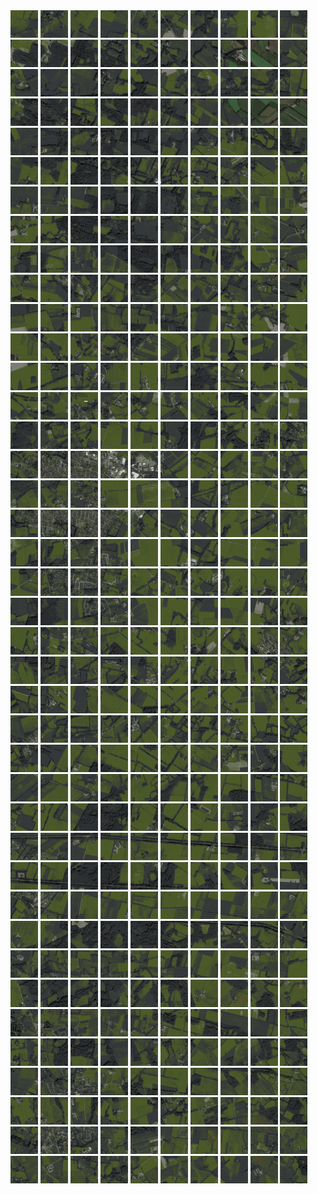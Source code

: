 <html>
<div>
<img src="https://github.com/HakkaTjakka/NL_TILE_MAP/blob/main/18/646/-1046/r.6460.-10460.png" height="44" width="44">
<img src="https://github.com/HakkaTjakka/NL_TILE_MAP/blob/main/18/646/-1046/r.6461.-10460.png" height="44" width="44">
<img src="https://github.com/HakkaTjakka/NL_TILE_MAP/blob/main/18/646/-1046/r.6462.-10460.png" height="44" width="44">
<img src="https://github.com/HakkaTjakka/NL_TILE_MAP/blob/main/18/646/-1046/r.6463.-10460.png" height="44" width="44">
<img src="https://github.com/HakkaTjakka/NL_TILE_MAP/blob/main/18/646/-1046/r.6464.-10460.png" height="44" width="44">
<img src="https://github.com/HakkaTjakka/NL_TILE_MAP/blob/main/18/646/-1046/r.6465.-10460.png" height="44" width="44">
<img src="https://github.com/HakkaTjakka/NL_TILE_MAP/blob/main/18/646/-1046/r.6466.-10460.png" height="44" width="44">
<img src="https://github.com/HakkaTjakka/NL_TILE_MAP/blob/main/18/646/-1046/r.6467.-10460.png" height="44" width="44">
<img src="https://github.com/HakkaTjakka/NL_TILE_MAP/blob/main/18/646/-1046/r.6468.-10460.png" height="44" width="44">
<img src="https://github.com/HakkaTjakka/NL_TILE_MAP/blob/main/18/646/-1046/r.6469.-10460.png" height="44" width="44">
<img src="https://github.com/HakkaTjakka/NL_TILE_MAP/blob/main/18/647/-1046/r.6470.-10460.png" height="44" width="44">
<img src="https://github.com/HakkaTjakka/NL_TILE_MAP/blob/main/18/647/-1046/r.6471.-10460.png" height="44" width="44">
<img src="https://github.com/HakkaTjakka/NL_TILE_MAP/blob/main/18/647/-1046/r.6472.-10460.png" height="44" width="44">
<img src="https://github.com/HakkaTjakka/NL_TILE_MAP/blob/main/18/647/-1046/r.6473.-10460.png" height="44" width="44">
<img src="https://github.com/HakkaTjakka/NL_TILE_MAP/blob/main/18/647/-1046/r.6474.-10460.png" height="44" width="44">
<img src="https://github.com/HakkaTjakka/NL_TILE_MAP/blob/main/18/647/-1046/r.6475.-10460.png" height="44" width="44">
<img src="https://github.com/HakkaTjakka/NL_TILE_MAP/blob/main/18/647/-1046/r.6476.-10460.png" height="44" width="44">
<img src="https://github.com/HakkaTjakka/NL_TILE_MAP/blob/main/18/647/-1046/r.6477.-10460.png" height="44" width="44">
<img src="https://github.com/HakkaTjakka/NL_TILE_MAP/blob/main/18/647/-1046/r.6478.-10460.png" height="44" width="44">
<img src="https://github.com/HakkaTjakka/NL_TILE_MAP/blob/main/18/647/-1046/r.6479.-10460.png" height="44" width="44">
<br>
<img src="https://github.com/HakkaTjakka/NL_TILE_MAP/blob/main/18/646/-1046/r.6460.-10459.png" height="44" width="44">
<img src="https://github.com/HakkaTjakka/NL_TILE_MAP/blob/main/18/646/-1046/r.6461.-10459.png" height="44" width="44">
<img src="https://github.com/HakkaTjakka/NL_TILE_MAP/blob/main/18/646/-1046/r.6462.-10459.png" height="44" width="44">
<img src="https://github.com/HakkaTjakka/NL_TILE_MAP/blob/main/18/646/-1046/r.6463.-10459.png" height="44" width="44">
<img src="https://github.com/HakkaTjakka/NL_TILE_MAP/blob/main/18/646/-1046/r.6464.-10459.png" height="44" width="44">
<img src="https://github.com/HakkaTjakka/NL_TILE_MAP/blob/main/18/646/-1046/r.6465.-10459.png" height="44" width="44">
<img src="https://github.com/HakkaTjakka/NL_TILE_MAP/blob/main/18/646/-1046/r.6466.-10459.png" height="44" width="44">
<img src="https://github.com/HakkaTjakka/NL_TILE_MAP/blob/main/18/646/-1046/r.6467.-10459.png" height="44" width="44">
<img src="https://github.com/HakkaTjakka/NL_TILE_MAP/blob/main/18/646/-1046/r.6468.-10459.png" height="44" width="44">
<img src="https://github.com/HakkaTjakka/NL_TILE_MAP/blob/main/18/646/-1046/r.6469.-10459.png" height="44" width="44">
<img src="https://github.com/HakkaTjakka/NL_TILE_MAP/blob/main/18/647/-1046/r.6470.-10459.png" height="44" width="44">
<img src="https://github.com/HakkaTjakka/NL_TILE_MAP/blob/main/18/647/-1046/r.6471.-10459.png" height="44" width="44">
<img src="https://github.com/HakkaTjakka/NL_TILE_MAP/blob/main/18/647/-1046/r.6472.-10459.png" height="44" width="44">
<img src="https://github.com/HakkaTjakka/NL_TILE_MAP/blob/main/18/647/-1046/r.6473.-10459.png" height="44" width="44">
<img src="https://github.com/HakkaTjakka/NL_TILE_MAP/blob/main/18/647/-1046/r.6474.-10459.png" height="44" width="44">
<img src="https://github.com/HakkaTjakka/NL_TILE_MAP/blob/main/18/647/-1046/r.6475.-10459.png" height="44" width="44">
<img src="https://github.com/HakkaTjakka/NL_TILE_MAP/blob/main/18/647/-1046/r.6476.-10459.png" height="44" width="44">
<img src="https://github.com/HakkaTjakka/NL_TILE_MAP/blob/main/18/647/-1046/r.6477.-10459.png" height="44" width="44">
<img src="https://github.com/HakkaTjakka/NL_TILE_MAP/blob/main/18/647/-1046/r.6478.-10459.png" height="44" width="44">
<img src="https://github.com/HakkaTjakka/NL_TILE_MAP/blob/main/18/647/-1046/r.6479.-10459.png" height="44" width="44">
<br>
<img src="https://github.com/HakkaTjakka/NL_TILE_MAP/blob/main/18/646/-1046/r.6460.-10458.png" height="44" width="44">
<img src="https://github.com/HakkaTjakka/NL_TILE_MAP/blob/main/18/646/-1046/r.6461.-10458.png" height="44" width="44">
<img src="https://github.com/HakkaTjakka/NL_TILE_MAP/blob/main/18/646/-1046/r.6462.-10458.png" height="44" width="44">
<img src="https://github.com/HakkaTjakka/NL_TILE_MAP/blob/main/18/646/-1046/r.6463.-10458.png" height="44" width="44">
<img src="https://github.com/HakkaTjakka/NL_TILE_MAP/blob/main/18/646/-1046/r.6464.-10458.png" height="44" width="44">
<img src="https://github.com/HakkaTjakka/NL_TILE_MAP/blob/main/18/646/-1046/r.6465.-10458.png" height="44" width="44">
<img src="https://github.com/HakkaTjakka/NL_TILE_MAP/blob/main/18/646/-1046/r.6466.-10458.png" height="44" width="44">
<img src="https://github.com/HakkaTjakka/NL_TILE_MAP/blob/main/18/646/-1046/r.6467.-10458.png" height="44" width="44">
<img src="https://github.com/HakkaTjakka/NL_TILE_MAP/blob/main/18/646/-1046/r.6468.-10458.png" height="44" width="44">
<img src="https://github.com/HakkaTjakka/NL_TILE_MAP/blob/main/18/646/-1046/r.6469.-10458.png" height="44" width="44">
<img src="https://github.com/HakkaTjakka/NL_TILE_MAP/blob/main/18/647/-1046/r.6470.-10458.png" height="44" width="44">
<img src="https://github.com/HakkaTjakka/NL_TILE_MAP/blob/main/18/647/-1046/r.6471.-10458.png" height="44" width="44">
<img src="https://github.com/HakkaTjakka/NL_TILE_MAP/blob/main/18/647/-1046/r.6472.-10458.png" height="44" width="44">
<img src="https://github.com/HakkaTjakka/NL_TILE_MAP/blob/main/18/647/-1046/r.6473.-10458.png" height="44" width="44">
<img src="https://github.com/HakkaTjakka/NL_TILE_MAP/blob/main/18/647/-1046/r.6474.-10458.png" height="44" width="44">
<img src="https://github.com/HakkaTjakka/NL_TILE_MAP/blob/main/18/647/-1046/r.6475.-10458.png" height="44" width="44">
<img src="https://github.com/HakkaTjakka/NL_TILE_MAP/blob/main/18/647/-1046/r.6476.-10458.png" height="44" width="44">
<img src="https://github.com/HakkaTjakka/NL_TILE_MAP/blob/main/18/647/-1046/r.6477.-10458.png" height="44" width="44">
<img src="https://github.com/HakkaTjakka/NL_TILE_MAP/blob/main/18/647/-1046/r.6478.-10458.png" height="44" width="44">
<img src="https://github.com/HakkaTjakka/NL_TILE_MAP/blob/main/18/647/-1046/r.6479.-10458.png" height="44" width="44">
<br>
<img src="https://github.com/HakkaTjakka/NL_TILE_MAP/blob/main/18/646/-1046/r.6460.-10457.png" height="44" width="44">
<img src="https://github.com/HakkaTjakka/NL_TILE_MAP/blob/main/18/646/-1046/r.6461.-10457.png" height="44" width="44">
<img src="https://github.com/HakkaTjakka/NL_TILE_MAP/blob/main/18/646/-1046/r.6462.-10457.png" height="44" width="44">
<img src="https://github.com/HakkaTjakka/NL_TILE_MAP/blob/main/18/646/-1046/r.6463.-10457.png" height="44" width="44">
<img src="https://github.com/HakkaTjakka/NL_TILE_MAP/blob/main/18/646/-1046/r.6464.-10457.png" height="44" width="44">
<img src="https://github.com/HakkaTjakka/NL_TILE_MAP/blob/main/18/646/-1046/r.6465.-10457.png" height="44" width="44">
<img src="https://github.com/HakkaTjakka/NL_TILE_MAP/blob/main/18/646/-1046/r.6466.-10457.png" height="44" width="44">
<img src="https://github.com/HakkaTjakka/NL_TILE_MAP/blob/main/18/646/-1046/r.6467.-10457.png" height="44" width="44">
<img src="https://github.com/HakkaTjakka/NL_TILE_MAP/blob/main/18/646/-1046/r.6468.-10457.png" height="44" width="44">
<img src="https://github.com/HakkaTjakka/NL_TILE_MAP/blob/main/18/646/-1046/r.6469.-10457.png" height="44" width="44">
<img src="https://github.com/HakkaTjakka/NL_TILE_MAP/blob/main/18/647/-1046/r.6470.-10457.png" height="44" width="44">
<img src="https://github.com/HakkaTjakka/NL_TILE_MAP/blob/main/18/647/-1046/r.6471.-10457.png" height="44" width="44">
<img src="https://github.com/HakkaTjakka/NL_TILE_MAP/blob/main/18/647/-1046/r.6472.-10457.png" height="44" width="44">
<img src="https://github.com/HakkaTjakka/NL_TILE_MAP/blob/main/18/647/-1046/r.6473.-10457.png" height="44" width="44">
<img src="https://github.com/HakkaTjakka/NL_TILE_MAP/blob/main/18/647/-1046/r.6474.-10457.png" height="44" width="44">
<img src="https://github.com/HakkaTjakka/NL_TILE_MAP/blob/main/18/647/-1046/r.6475.-10457.png" height="44" width="44">
<img src="https://github.com/HakkaTjakka/NL_TILE_MAP/blob/main/18/647/-1046/r.6476.-10457.png" height="44" width="44">
<img src="https://github.com/HakkaTjakka/NL_TILE_MAP/blob/main/18/647/-1046/r.6477.-10457.png" height="44" width="44">
<img src="https://github.com/HakkaTjakka/NL_TILE_MAP/blob/main/18/647/-1046/r.6478.-10457.png" height="44" width="44">
<img src="https://github.com/HakkaTjakka/NL_TILE_MAP/blob/main/18/647/-1046/r.6479.-10457.png" height="44" width="44">
<br>
<img src="https://github.com/HakkaTjakka/NL_TILE_MAP/blob/main/18/646/-1046/r.6460.-10456.png" height="44" width="44">
<img src="https://github.com/HakkaTjakka/NL_TILE_MAP/blob/main/18/646/-1046/r.6461.-10456.png" height="44" width="44">
<img src="https://github.com/HakkaTjakka/NL_TILE_MAP/blob/main/18/646/-1046/r.6462.-10456.png" height="44" width="44">
<img src="https://github.com/HakkaTjakka/NL_TILE_MAP/blob/main/18/646/-1046/r.6463.-10456.png" height="44" width="44">
<img src="https://github.com/HakkaTjakka/NL_TILE_MAP/blob/main/18/646/-1046/r.6464.-10456.png" height="44" width="44">
<img src="https://github.com/HakkaTjakka/NL_TILE_MAP/blob/main/18/646/-1046/r.6465.-10456.png" height="44" width="44">
<img src="https://github.com/HakkaTjakka/NL_TILE_MAP/blob/main/18/646/-1046/r.6466.-10456.png" height="44" width="44">
<img src="https://github.com/HakkaTjakka/NL_TILE_MAP/blob/main/18/646/-1046/r.6467.-10456.png" height="44" width="44">
<img src="https://github.com/HakkaTjakka/NL_TILE_MAP/blob/main/18/646/-1046/r.6468.-10456.png" height="44" width="44">
<img src="https://github.com/HakkaTjakka/NL_TILE_MAP/blob/main/18/646/-1046/r.6469.-10456.png" height="44" width="44">
<img src="https://github.com/HakkaTjakka/NL_TILE_MAP/blob/main/18/647/-1046/r.6470.-10456.png" height="44" width="44">
<img src="https://github.com/HakkaTjakka/NL_TILE_MAP/blob/main/18/647/-1046/r.6471.-10456.png" height="44" width="44">
<img src="https://github.com/HakkaTjakka/NL_TILE_MAP/blob/main/18/647/-1046/r.6472.-10456.png" height="44" width="44">
<img src="https://github.com/HakkaTjakka/NL_TILE_MAP/blob/main/18/647/-1046/r.6473.-10456.png" height="44" width="44">
<img src="https://github.com/HakkaTjakka/NL_TILE_MAP/blob/main/18/647/-1046/r.6474.-10456.png" height="44" width="44">
<img src="https://github.com/HakkaTjakka/NL_TILE_MAP/blob/main/18/647/-1046/r.6475.-10456.png" height="44" width="44">
<img src="https://github.com/HakkaTjakka/NL_TILE_MAP/blob/main/18/647/-1046/r.6476.-10456.png" height="44" width="44">
<img src="https://github.com/HakkaTjakka/NL_TILE_MAP/blob/main/18/647/-1046/r.6477.-10456.png" height="44" width="44">
<img src="https://github.com/HakkaTjakka/NL_TILE_MAP/blob/main/18/647/-1046/r.6478.-10456.png" height="44" width="44">
<img src="https://github.com/HakkaTjakka/NL_TILE_MAP/blob/main/18/647/-1046/r.6479.-10456.png" height="44" width="44">
<br>
<img src="https://github.com/HakkaTjakka/NL_TILE_MAP/blob/main/18/646/-1046/r.6460.-10455.png" height="44" width="44">
<img src="https://github.com/HakkaTjakka/NL_TILE_MAP/blob/main/18/646/-1046/r.6461.-10455.png" height="44" width="44">
<img src="https://github.com/HakkaTjakka/NL_TILE_MAP/blob/main/18/646/-1046/r.6462.-10455.png" height="44" width="44">
<img src="https://github.com/HakkaTjakka/NL_TILE_MAP/blob/main/18/646/-1046/r.6463.-10455.png" height="44" width="44">
<img src="https://github.com/HakkaTjakka/NL_TILE_MAP/blob/main/18/646/-1046/r.6464.-10455.png" height="44" width="44">
<img src="https://github.com/HakkaTjakka/NL_TILE_MAP/blob/main/18/646/-1046/r.6465.-10455.png" height="44" width="44">
<img src="https://github.com/HakkaTjakka/NL_TILE_MAP/blob/main/18/646/-1046/r.6466.-10455.png" height="44" width="44">
<img src="https://github.com/HakkaTjakka/NL_TILE_MAP/blob/main/18/646/-1046/r.6467.-10455.png" height="44" width="44">
<img src="https://github.com/HakkaTjakka/NL_TILE_MAP/blob/main/18/646/-1046/r.6468.-10455.png" height="44" width="44">
<img src="https://github.com/HakkaTjakka/NL_TILE_MAP/blob/main/18/646/-1046/r.6469.-10455.png" height="44" width="44">
<img src="https://github.com/HakkaTjakka/NL_TILE_MAP/blob/main/18/647/-1046/r.6470.-10455.png" height="44" width="44">
<img src="https://github.com/HakkaTjakka/NL_TILE_MAP/blob/main/18/647/-1046/r.6471.-10455.png" height="44" width="44">
<img src="https://github.com/HakkaTjakka/NL_TILE_MAP/blob/main/18/647/-1046/r.6472.-10455.png" height="44" width="44">
<img src="https://github.com/HakkaTjakka/NL_TILE_MAP/blob/main/18/647/-1046/r.6473.-10455.png" height="44" width="44">
<img src="https://github.com/HakkaTjakka/NL_TILE_MAP/blob/main/18/647/-1046/r.6474.-10455.png" height="44" width="44">
<img src="https://github.com/HakkaTjakka/NL_TILE_MAP/blob/main/18/647/-1046/r.6475.-10455.png" height="44" width="44">
<img src="https://github.com/HakkaTjakka/NL_TILE_MAP/blob/main/18/647/-1046/r.6476.-10455.png" height="44" width="44">
<img src="https://github.com/HakkaTjakka/NL_TILE_MAP/blob/main/18/647/-1046/r.6477.-10455.png" height="44" width="44">
<img src="https://github.com/HakkaTjakka/NL_TILE_MAP/blob/main/18/647/-1046/r.6478.-10455.png" height="44" width="44">
<img src="https://github.com/HakkaTjakka/NL_TILE_MAP/blob/main/18/647/-1046/r.6479.-10455.png" height="44" width="44">
<br>
<img src="https://github.com/HakkaTjakka/NL_TILE_MAP/blob/main/18/646/-1046/r.6460.-10454.png" height="44" width="44">
<img src="https://github.com/HakkaTjakka/NL_TILE_MAP/blob/main/18/646/-1046/r.6461.-10454.png" height="44" width="44">
<img src="https://github.com/HakkaTjakka/NL_TILE_MAP/blob/main/18/646/-1046/r.6462.-10454.png" height="44" width="44">
<img src="https://github.com/HakkaTjakka/NL_TILE_MAP/blob/main/18/646/-1046/r.6463.-10454.png" height="44" width="44">
<img src="https://github.com/HakkaTjakka/NL_TILE_MAP/blob/main/18/646/-1046/r.6464.-10454.png" height="44" width="44">
<img src="https://github.com/HakkaTjakka/NL_TILE_MAP/blob/main/18/646/-1046/r.6465.-10454.png" height="44" width="44">
<img src="https://github.com/HakkaTjakka/NL_TILE_MAP/blob/main/18/646/-1046/r.6466.-10454.png" height="44" width="44">
<img src="https://github.com/HakkaTjakka/NL_TILE_MAP/blob/main/18/646/-1046/r.6467.-10454.png" height="44" width="44">
<img src="https://github.com/HakkaTjakka/NL_TILE_MAP/blob/main/18/646/-1046/r.6468.-10454.png" height="44" width="44">
<img src="https://github.com/HakkaTjakka/NL_TILE_MAP/blob/main/18/646/-1046/r.6469.-10454.png" height="44" width="44">
<img src="https://github.com/HakkaTjakka/NL_TILE_MAP/blob/main/18/647/-1046/r.6470.-10454.png" height="44" width="44">
<img src="https://github.com/HakkaTjakka/NL_TILE_MAP/blob/main/18/647/-1046/r.6471.-10454.png" height="44" width="44">
<img src="https://github.com/HakkaTjakka/NL_TILE_MAP/blob/main/18/647/-1046/r.6472.-10454.png" height="44" width="44">
<img src="https://github.com/HakkaTjakka/NL_TILE_MAP/blob/main/18/647/-1046/r.6473.-10454.png" height="44" width="44">
<img src="https://github.com/HakkaTjakka/NL_TILE_MAP/blob/main/18/647/-1046/r.6474.-10454.png" height="44" width="44">
<img src="https://github.com/HakkaTjakka/NL_TILE_MAP/blob/main/18/647/-1046/r.6475.-10454.png" height="44" width="44">
<img src="https://github.com/HakkaTjakka/NL_TILE_MAP/blob/main/18/647/-1046/r.6476.-10454.png" height="44" width="44">
<img src="https://github.com/HakkaTjakka/NL_TILE_MAP/blob/main/18/647/-1046/r.6477.-10454.png" height="44" width="44">
<img src="https://github.com/HakkaTjakka/NL_TILE_MAP/blob/main/18/647/-1046/r.6478.-10454.png" height="44" width="44">
<img src="https://github.com/HakkaTjakka/NL_TILE_MAP/blob/main/18/647/-1046/r.6479.-10454.png" height="44" width="44">
<br>
<img src="https://github.com/HakkaTjakka/NL_TILE_MAP/blob/main/18/646/-1046/r.6460.-10453.png" height="44" width="44">
<img src="https://github.com/HakkaTjakka/NL_TILE_MAP/blob/main/18/646/-1046/r.6461.-10453.png" height="44" width="44">
<img src="https://github.com/HakkaTjakka/NL_TILE_MAP/blob/main/18/646/-1046/r.6462.-10453.png" height="44" width="44">
<img src="https://github.com/HakkaTjakka/NL_TILE_MAP/blob/main/18/646/-1046/r.6463.-10453.png" height="44" width="44">
<img src="https://github.com/HakkaTjakka/NL_TILE_MAP/blob/main/18/646/-1046/r.6464.-10453.png" height="44" width="44">
<img src="https://github.com/HakkaTjakka/NL_TILE_MAP/blob/main/18/646/-1046/r.6465.-10453.png" height="44" width="44">
<img src="https://github.com/HakkaTjakka/NL_TILE_MAP/blob/main/18/646/-1046/r.6466.-10453.png" height="44" width="44">
<img src="https://github.com/HakkaTjakka/NL_TILE_MAP/blob/main/18/646/-1046/r.6467.-10453.png" height="44" width="44">
<img src="https://github.com/HakkaTjakka/NL_TILE_MAP/blob/main/18/646/-1046/r.6468.-10453.png" height="44" width="44">
<img src="https://github.com/HakkaTjakka/NL_TILE_MAP/blob/main/18/646/-1046/r.6469.-10453.png" height="44" width="44">
<img src="https://github.com/HakkaTjakka/NL_TILE_MAP/blob/main/18/647/-1046/r.6470.-10453.png" height="44" width="44">
<img src="https://github.com/HakkaTjakka/NL_TILE_MAP/blob/main/18/647/-1046/r.6471.-10453.png" height="44" width="44">
<img src="https://github.com/HakkaTjakka/NL_TILE_MAP/blob/main/18/647/-1046/r.6472.-10453.png" height="44" width="44">
<img src="https://github.com/HakkaTjakka/NL_TILE_MAP/blob/main/18/647/-1046/r.6473.-10453.png" height="44" width="44">
<img src="https://github.com/HakkaTjakka/NL_TILE_MAP/blob/main/18/647/-1046/r.6474.-10453.png" height="44" width="44">
<img src="https://github.com/HakkaTjakka/NL_TILE_MAP/blob/main/18/647/-1046/r.6475.-10453.png" height="44" width="44">
<img src="https://github.com/HakkaTjakka/NL_TILE_MAP/blob/main/18/647/-1046/r.6476.-10453.png" height="44" width="44">
<img src="https://github.com/HakkaTjakka/NL_TILE_MAP/blob/main/18/647/-1046/r.6477.-10453.png" height="44" width="44">
<img src="https://github.com/HakkaTjakka/NL_TILE_MAP/blob/main/18/647/-1046/r.6478.-10453.png" height="44" width="44">
<img src="https://github.com/HakkaTjakka/NL_TILE_MAP/blob/main/18/647/-1046/r.6479.-10453.png" height="44" width="44">
<br>
<img src="https://github.com/HakkaTjakka/NL_TILE_MAP/blob/main/18/646/-1046/r.6460.-10452.png" height="44" width="44">
<img src="https://github.com/HakkaTjakka/NL_TILE_MAP/blob/main/18/646/-1046/r.6461.-10452.png" height="44" width="44">
<img src="https://github.com/HakkaTjakka/NL_TILE_MAP/blob/main/18/646/-1046/r.6462.-10452.png" height="44" width="44">
<img src="https://github.com/HakkaTjakka/NL_TILE_MAP/blob/main/18/646/-1046/r.6463.-10452.png" height="44" width="44">
<img src="https://github.com/HakkaTjakka/NL_TILE_MAP/blob/main/18/646/-1046/r.6464.-10452.png" height="44" width="44">
<img src="https://github.com/HakkaTjakka/NL_TILE_MAP/blob/main/18/646/-1046/r.6465.-10452.png" height="44" width="44">
<img src="https://github.com/HakkaTjakka/NL_TILE_MAP/blob/main/18/646/-1046/r.6466.-10452.png" height="44" width="44">
<img src="https://github.com/HakkaTjakka/NL_TILE_MAP/blob/main/18/646/-1046/r.6467.-10452.png" height="44" width="44">
<img src="https://github.com/HakkaTjakka/NL_TILE_MAP/blob/main/18/646/-1046/r.6468.-10452.png" height="44" width="44">
<img src="https://github.com/HakkaTjakka/NL_TILE_MAP/blob/main/18/646/-1046/r.6469.-10452.png" height="44" width="44">
<img src="https://github.com/HakkaTjakka/NL_TILE_MAP/blob/main/18/647/-1046/r.6470.-10452.png" height="44" width="44">
<img src="https://github.com/HakkaTjakka/NL_TILE_MAP/blob/main/18/647/-1046/r.6471.-10452.png" height="44" width="44">
<img src="https://github.com/HakkaTjakka/NL_TILE_MAP/blob/main/18/647/-1046/r.6472.-10452.png" height="44" width="44">
<img src="https://github.com/HakkaTjakka/NL_TILE_MAP/blob/main/18/647/-1046/r.6473.-10452.png" height="44" width="44">
<img src="https://github.com/HakkaTjakka/NL_TILE_MAP/blob/main/18/647/-1046/r.6474.-10452.png" height="44" width="44">
<img src="https://github.com/HakkaTjakka/NL_TILE_MAP/blob/main/18/647/-1046/r.6475.-10452.png" height="44" width="44">
<img src="https://github.com/HakkaTjakka/NL_TILE_MAP/blob/main/18/647/-1046/r.6476.-10452.png" height="44" width="44">
<img src="https://github.com/HakkaTjakka/NL_TILE_MAP/blob/main/18/647/-1046/r.6477.-10452.png" height="44" width="44">
<img src="https://github.com/HakkaTjakka/NL_TILE_MAP/blob/main/18/647/-1046/r.6478.-10452.png" height="44" width="44">
<img src="https://github.com/HakkaTjakka/NL_TILE_MAP/blob/main/18/647/-1046/r.6479.-10452.png" height="44" width="44">
<br>
<img src="https://github.com/HakkaTjakka/NL_TILE_MAP/blob/main/18/646/-1046/r.6460.-10451.png" height="44" width="44">
<img src="https://github.com/HakkaTjakka/NL_TILE_MAP/blob/main/18/646/-1046/r.6461.-10451.png" height="44" width="44">
<img src="https://github.com/HakkaTjakka/NL_TILE_MAP/blob/main/18/646/-1046/r.6462.-10451.png" height="44" width="44">
<img src="https://github.com/HakkaTjakka/NL_TILE_MAP/blob/main/18/646/-1046/r.6463.-10451.png" height="44" width="44">
<img src="https://github.com/HakkaTjakka/NL_TILE_MAP/blob/main/18/646/-1046/r.6464.-10451.png" height="44" width="44">
<img src="https://github.com/HakkaTjakka/NL_TILE_MAP/blob/main/18/646/-1046/r.6465.-10451.png" height="44" width="44">
<img src="https://github.com/HakkaTjakka/NL_TILE_MAP/blob/main/18/646/-1046/r.6466.-10451.png" height="44" width="44">
<img src="https://github.com/HakkaTjakka/NL_TILE_MAP/blob/main/18/646/-1046/r.6467.-10451.png" height="44" width="44">
<img src="https://github.com/HakkaTjakka/NL_TILE_MAP/blob/main/18/646/-1046/r.6468.-10451.png" height="44" width="44">
<img src="https://github.com/HakkaTjakka/NL_TILE_MAP/blob/main/18/646/-1046/r.6469.-10451.png" height="44" width="44">
<img src="https://github.com/HakkaTjakka/NL_TILE_MAP/blob/main/18/647/-1046/r.6470.-10451.png" height="44" width="44">
<img src="https://github.com/HakkaTjakka/NL_TILE_MAP/blob/main/18/647/-1046/r.6471.-10451.png" height="44" width="44">
<img src="https://github.com/HakkaTjakka/NL_TILE_MAP/blob/main/18/647/-1046/r.6472.-10451.png" height="44" width="44">
<img src="https://github.com/HakkaTjakka/NL_TILE_MAP/blob/main/18/647/-1046/r.6473.-10451.png" height="44" width="44">
<img src="https://github.com/HakkaTjakka/NL_TILE_MAP/blob/main/18/647/-1046/r.6474.-10451.png" height="44" width="44">
<img src="https://github.com/HakkaTjakka/NL_TILE_MAP/blob/main/18/647/-1046/r.6475.-10451.png" height="44" width="44">
<img src="https://github.com/HakkaTjakka/NL_TILE_MAP/blob/main/18/647/-1046/r.6476.-10451.png" height="44" width="44">
<img src="https://github.com/HakkaTjakka/NL_TILE_MAP/blob/main/18/647/-1046/r.6477.-10451.png" height="44" width="44">
<img src="https://github.com/HakkaTjakka/NL_TILE_MAP/blob/main/18/647/-1046/r.6478.-10451.png" height="44" width="44">
<img src="https://github.com/HakkaTjakka/NL_TILE_MAP/blob/main/18/647/-1046/r.6479.-10451.png" height="44" width="44">
<br>
<img src="https://github.com/HakkaTjakka/NL_TILE_MAP/blob/main/18/646/-1045/r.6460.-10450.png" height="44" width="44">
<img src="https://github.com/HakkaTjakka/NL_TILE_MAP/blob/main/18/646/-1045/r.6461.-10450.png" height="44" width="44">
<img src="https://github.com/HakkaTjakka/NL_TILE_MAP/blob/main/18/646/-1045/r.6462.-10450.png" height="44" width="44">
<img src="https://github.com/HakkaTjakka/NL_TILE_MAP/blob/main/18/646/-1045/r.6463.-10450.png" height="44" width="44">
<img src="https://github.com/HakkaTjakka/NL_TILE_MAP/blob/main/18/646/-1045/r.6464.-10450.png" height="44" width="44">
<img src="https://github.com/HakkaTjakka/NL_TILE_MAP/blob/main/18/646/-1045/r.6465.-10450.png" height="44" width="44">
<img src="https://github.com/HakkaTjakka/NL_TILE_MAP/blob/main/18/646/-1045/r.6466.-10450.png" height="44" width="44">
<img src="https://github.com/HakkaTjakka/NL_TILE_MAP/blob/main/18/646/-1045/r.6467.-10450.png" height="44" width="44">
<img src="https://github.com/HakkaTjakka/NL_TILE_MAP/blob/main/18/646/-1045/r.6468.-10450.png" height="44" width="44">
<img src="https://github.com/HakkaTjakka/NL_TILE_MAP/blob/main/18/646/-1045/r.6469.-10450.png" height="44" width="44">
<img src="https://github.com/HakkaTjakka/NL_TILE_MAP/blob/main/18/647/-1045/r.6470.-10450.png" height="44" width="44">
<img src="https://github.com/HakkaTjakka/NL_TILE_MAP/blob/main/18/647/-1045/r.6471.-10450.png" height="44" width="44">
<img src="https://github.com/HakkaTjakka/NL_TILE_MAP/blob/main/18/647/-1045/r.6472.-10450.png" height="44" width="44">
<img src="https://github.com/HakkaTjakka/NL_TILE_MAP/blob/main/18/647/-1045/r.6473.-10450.png" height="44" width="44">
<img src="https://github.com/HakkaTjakka/NL_TILE_MAP/blob/main/18/647/-1045/r.6474.-10450.png" height="44" width="44">
<img src="https://github.com/HakkaTjakka/NL_TILE_MAP/blob/main/18/647/-1045/r.6475.-10450.png" height="44" width="44">
<img src="https://github.com/HakkaTjakka/NL_TILE_MAP/blob/main/18/647/-1045/r.6476.-10450.png" height="44" width="44">
<img src="https://github.com/HakkaTjakka/NL_TILE_MAP/blob/main/18/647/-1045/r.6477.-10450.png" height="44" width="44">
<img src="https://github.com/HakkaTjakka/NL_TILE_MAP/blob/main/18/647/-1045/r.6478.-10450.png" height="44" width="44">
<img src="https://github.com/HakkaTjakka/NL_TILE_MAP/blob/main/18/647/-1045/r.6479.-10450.png" height="44" width="44">
<br>
<img src="https://github.com/HakkaTjakka/NL_TILE_MAP/blob/main/18/646/-1045/r.6460.-10449.png" height="44" width="44">
<img src="https://github.com/HakkaTjakka/NL_TILE_MAP/blob/main/18/646/-1045/r.6461.-10449.png" height="44" width="44">
<img src="https://github.com/HakkaTjakka/NL_TILE_MAP/blob/main/18/646/-1045/r.6462.-10449.png" height="44" width="44">
<img src="https://github.com/HakkaTjakka/NL_TILE_MAP/blob/main/18/646/-1045/r.6463.-10449.png" height="44" width="44">
<img src="https://github.com/HakkaTjakka/NL_TILE_MAP/blob/main/18/646/-1045/r.6464.-10449.png" height="44" width="44">
<img src="https://github.com/HakkaTjakka/NL_TILE_MAP/blob/main/18/646/-1045/r.6465.-10449.png" height="44" width="44">
<img src="https://github.com/HakkaTjakka/NL_TILE_MAP/blob/main/18/646/-1045/r.6466.-10449.png" height="44" width="44">
<img src="https://github.com/HakkaTjakka/NL_TILE_MAP/blob/main/18/646/-1045/r.6467.-10449.png" height="44" width="44">
<img src="https://github.com/HakkaTjakka/NL_TILE_MAP/blob/main/18/646/-1045/r.6468.-10449.png" height="44" width="44">
<img src="https://github.com/HakkaTjakka/NL_TILE_MAP/blob/main/18/646/-1045/r.6469.-10449.png" height="44" width="44">
<img src="https://github.com/HakkaTjakka/NL_TILE_MAP/blob/main/18/647/-1045/r.6470.-10449.png" height="44" width="44">
<img src="https://github.com/HakkaTjakka/NL_TILE_MAP/blob/main/18/647/-1045/r.6471.-10449.png" height="44" width="44">
<img src="https://github.com/HakkaTjakka/NL_TILE_MAP/blob/main/18/647/-1045/r.6472.-10449.png" height="44" width="44">
<img src="https://github.com/HakkaTjakka/NL_TILE_MAP/blob/main/18/647/-1045/r.6473.-10449.png" height="44" width="44">
<img src="https://github.com/HakkaTjakka/NL_TILE_MAP/blob/main/18/647/-1045/r.6474.-10449.png" height="44" width="44">
<img src="https://github.com/HakkaTjakka/NL_TILE_MAP/blob/main/18/647/-1045/r.6475.-10449.png" height="44" width="44">
<img src="https://github.com/HakkaTjakka/NL_TILE_MAP/blob/main/18/647/-1045/r.6476.-10449.png" height="44" width="44">
<img src="https://github.com/HakkaTjakka/NL_TILE_MAP/blob/main/18/647/-1045/r.6477.-10449.png" height="44" width="44">
<img src="https://github.com/HakkaTjakka/NL_TILE_MAP/blob/main/18/647/-1045/r.6478.-10449.png" height="44" width="44">
<img src="https://github.com/HakkaTjakka/NL_TILE_MAP/blob/main/18/647/-1045/r.6479.-10449.png" height="44" width="44">
<br>
<img src="https://github.com/HakkaTjakka/NL_TILE_MAP/blob/main/18/646/-1045/r.6460.-10448.png" height="44" width="44">
<img src="https://github.com/HakkaTjakka/NL_TILE_MAP/blob/main/18/646/-1045/r.6461.-10448.png" height="44" width="44">
<img src="https://github.com/HakkaTjakka/NL_TILE_MAP/blob/main/18/646/-1045/r.6462.-10448.png" height="44" width="44">
<img src="https://github.com/HakkaTjakka/NL_TILE_MAP/blob/main/18/646/-1045/r.6463.-10448.png" height="44" width="44">
<img src="https://github.com/HakkaTjakka/NL_TILE_MAP/blob/main/18/646/-1045/r.6464.-10448.png" height="44" width="44">
<img src="https://github.com/HakkaTjakka/NL_TILE_MAP/blob/main/18/646/-1045/r.6465.-10448.png" height="44" width="44">
<img src="https://github.com/HakkaTjakka/NL_TILE_MAP/blob/main/18/646/-1045/r.6466.-10448.png" height="44" width="44">
<img src="https://github.com/HakkaTjakka/NL_TILE_MAP/blob/main/18/646/-1045/r.6467.-10448.png" height="44" width="44">
<img src="https://github.com/HakkaTjakka/NL_TILE_MAP/blob/main/18/646/-1045/r.6468.-10448.png" height="44" width="44">
<img src="https://github.com/HakkaTjakka/NL_TILE_MAP/blob/main/18/646/-1045/r.6469.-10448.png" height="44" width="44">
<img src="https://github.com/HakkaTjakka/NL_TILE_MAP/blob/main/18/647/-1045/r.6470.-10448.png" height="44" width="44">
<img src="https://github.com/HakkaTjakka/NL_TILE_MAP/blob/main/18/647/-1045/r.6471.-10448.png" height="44" width="44">
<img src="https://github.com/HakkaTjakka/NL_TILE_MAP/blob/main/18/647/-1045/r.6472.-10448.png" height="44" width="44">
<img src="https://github.com/HakkaTjakka/NL_TILE_MAP/blob/main/18/647/-1045/r.6473.-10448.png" height="44" width="44">
<img src="https://github.com/HakkaTjakka/NL_TILE_MAP/blob/main/18/647/-1045/r.6474.-10448.png" height="44" width="44">
<img src="https://github.com/HakkaTjakka/NL_TILE_MAP/blob/main/18/647/-1045/r.6475.-10448.png" height="44" width="44">
<img src="https://github.com/HakkaTjakka/NL_TILE_MAP/blob/main/18/647/-1045/r.6476.-10448.png" height="44" width="44">
<img src="https://github.com/HakkaTjakka/NL_TILE_MAP/blob/main/18/647/-1045/r.6477.-10448.png" height="44" width="44">
<img src="https://github.com/HakkaTjakka/NL_TILE_MAP/blob/main/18/647/-1045/r.6478.-10448.png" height="44" width="44">
<img src="https://github.com/HakkaTjakka/NL_TILE_MAP/blob/main/18/647/-1045/r.6479.-10448.png" height="44" width="44">
<br>
<img src="https://github.com/HakkaTjakka/NL_TILE_MAP/blob/main/18/646/-1045/r.6460.-10447.png" height="44" width="44">
<img src="https://github.com/HakkaTjakka/NL_TILE_MAP/blob/main/18/646/-1045/r.6461.-10447.png" height="44" width="44">
<img src="https://github.com/HakkaTjakka/NL_TILE_MAP/blob/main/18/646/-1045/r.6462.-10447.png" height="44" width="44">
<img src="https://github.com/HakkaTjakka/NL_TILE_MAP/blob/main/18/646/-1045/r.6463.-10447.png" height="44" width="44">
<img src="https://github.com/HakkaTjakka/NL_TILE_MAP/blob/main/18/646/-1045/r.6464.-10447.png" height="44" width="44">
<img src="https://github.com/HakkaTjakka/NL_TILE_MAP/blob/main/18/646/-1045/r.6465.-10447.png" height="44" width="44">
<img src="https://github.com/HakkaTjakka/NL_TILE_MAP/blob/main/18/646/-1045/r.6466.-10447.png" height="44" width="44">
<img src="https://github.com/HakkaTjakka/NL_TILE_MAP/blob/main/18/646/-1045/r.6467.-10447.png" height="44" width="44">
<img src="https://github.com/HakkaTjakka/NL_TILE_MAP/blob/main/18/646/-1045/r.6468.-10447.png" height="44" width="44">
<img src="https://github.com/HakkaTjakka/NL_TILE_MAP/blob/main/18/646/-1045/r.6469.-10447.png" height="44" width="44">
<img src="https://github.com/HakkaTjakka/NL_TILE_MAP/blob/main/18/647/-1045/r.6470.-10447.png" height="44" width="44">
<img src="https://github.com/HakkaTjakka/NL_TILE_MAP/blob/main/18/647/-1045/r.6471.-10447.png" height="44" width="44">
<img src="https://github.com/HakkaTjakka/NL_TILE_MAP/blob/main/18/647/-1045/r.6472.-10447.png" height="44" width="44">
<img src="https://github.com/HakkaTjakka/NL_TILE_MAP/blob/main/18/647/-1045/r.6473.-10447.png" height="44" width="44">
<img src="https://github.com/HakkaTjakka/NL_TILE_MAP/blob/main/18/647/-1045/r.6474.-10447.png" height="44" width="44">
<img src="https://github.com/HakkaTjakka/NL_TILE_MAP/blob/main/18/647/-1045/r.6475.-10447.png" height="44" width="44">
<img src="https://github.com/HakkaTjakka/NL_TILE_MAP/blob/main/18/647/-1045/r.6476.-10447.png" height="44" width="44">
<img src="https://github.com/HakkaTjakka/NL_TILE_MAP/blob/main/18/647/-1045/r.6477.-10447.png" height="44" width="44">
<img src="https://github.com/HakkaTjakka/NL_TILE_MAP/blob/main/18/647/-1045/r.6478.-10447.png" height="44" width="44">
<img src="https://github.com/HakkaTjakka/NL_TILE_MAP/blob/main/18/647/-1045/r.6479.-10447.png" height="44" width="44">
<br>
<img src="https://github.com/HakkaTjakka/NL_TILE_MAP/blob/main/18/646/-1045/r.6460.-10446.png" height="44" width="44">
<img src="https://github.com/HakkaTjakka/NL_TILE_MAP/blob/main/18/646/-1045/r.6461.-10446.png" height="44" width="44">
<img src="https://github.com/HakkaTjakka/NL_TILE_MAP/blob/main/18/646/-1045/r.6462.-10446.png" height="44" width="44">
<img src="https://github.com/HakkaTjakka/NL_TILE_MAP/blob/main/18/646/-1045/r.6463.-10446.png" height="44" width="44">
<img src="https://github.com/HakkaTjakka/NL_TILE_MAP/blob/main/18/646/-1045/r.6464.-10446.png" height="44" width="44">
<img src="https://github.com/HakkaTjakka/NL_TILE_MAP/blob/main/18/646/-1045/r.6465.-10446.png" height="44" width="44">
<img src="https://github.com/HakkaTjakka/NL_TILE_MAP/blob/main/18/646/-1045/r.6466.-10446.png" height="44" width="44">
<img src="https://github.com/HakkaTjakka/NL_TILE_MAP/blob/main/18/646/-1045/r.6467.-10446.png" height="44" width="44">
<img src="https://github.com/HakkaTjakka/NL_TILE_MAP/blob/main/18/646/-1045/r.6468.-10446.png" height="44" width="44">
<img src="https://github.com/HakkaTjakka/NL_TILE_MAP/blob/main/18/646/-1045/r.6469.-10446.png" height="44" width="44">
<img src="https://github.com/HakkaTjakka/NL_TILE_MAP/blob/main/18/647/-1045/r.6470.-10446.png" height="44" width="44">
<img src="https://github.com/HakkaTjakka/NL_TILE_MAP/blob/main/18/647/-1045/r.6471.-10446.png" height="44" width="44">
<img src="https://github.com/HakkaTjakka/NL_TILE_MAP/blob/main/18/647/-1045/r.6472.-10446.png" height="44" width="44">
<img src="https://github.com/HakkaTjakka/NL_TILE_MAP/blob/main/18/647/-1045/r.6473.-10446.png" height="44" width="44">
<img src="https://github.com/HakkaTjakka/NL_TILE_MAP/blob/main/18/647/-1045/r.6474.-10446.png" height="44" width="44">
<img src="https://github.com/HakkaTjakka/NL_TILE_MAP/blob/main/18/647/-1045/r.6475.-10446.png" height="44" width="44">
<img src="https://github.com/HakkaTjakka/NL_TILE_MAP/blob/main/18/647/-1045/r.6476.-10446.png" height="44" width="44">
<img src="https://github.com/HakkaTjakka/NL_TILE_MAP/blob/main/18/647/-1045/r.6477.-10446.png" height="44" width="44">
<img src="https://github.com/HakkaTjakka/NL_TILE_MAP/blob/main/18/647/-1045/r.6478.-10446.png" height="44" width="44">
<img src="https://github.com/HakkaTjakka/NL_TILE_MAP/blob/main/18/647/-1045/r.6479.-10446.png" height="44" width="44">
<br>
<img src="https://github.com/HakkaTjakka/NL_TILE_MAP/blob/main/18/646/-1045/r.6460.-10445.png" height="44" width="44">
<img src="https://github.com/HakkaTjakka/NL_TILE_MAP/blob/main/18/646/-1045/r.6461.-10445.png" height="44" width="44">
<img src="https://github.com/HakkaTjakka/NL_TILE_MAP/blob/main/18/646/-1045/r.6462.-10445.png" height="44" width="44">
<img src="https://github.com/HakkaTjakka/NL_TILE_MAP/blob/main/18/646/-1045/r.6463.-10445.png" height="44" width="44">
<img src="https://github.com/HakkaTjakka/NL_TILE_MAP/blob/main/18/646/-1045/r.6464.-10445.png" height="44" width="44">
<img src="https://github.com/HakkaTjakka/NL_TILE_MAP/blob/main/18/646/-1045/r.6465.-10445.png" height="44" width="44">
<img src="https://github.com/HakkaTjakka/NL_TILE_MAP/blob/main/18/646/-1045/r.6466.-10445.png" height="44" width="44">
<img src="https://github.com/HakkaTjakka/NL_TILE_MAP/blob/main/18/646/-1045/r.6467.-10445.png" height="44" width="44">
<img src="https://github.com/HakkaTjakka/NL_TILE_MAP/blob/main/18/646/-1045/r.6468.-10445.png" height="44" width="44">
<img src="https://github.com/HakkaTjakka/NL_TILE_MAP/blob/main/18/646/-1045/r.6469.-10445.png" height="44" width="44">
<img src="https://github.com/HakkaTjakka/NL_TILE_MAP/blob/main/18/647/-1045/r.6470.-10445.png" height="44" width="44">
<img src="https://github.com/HakkaTjakka/NL_TILE_MAP/blob/main/18/647/-1045/r.6471.-10445.png" height="44" width="44">
<img src="https://github.com/HakkaTjakka/NL_TILE_MAP/blob/main/18/647/-1045/r.6472.-10445.png" height="44" width="44">
<img src="https://github.com/HakkaTjakka/NL_TILE_MAP/blob/main/18/647/-1045/r.6473.-10445.png" height="44" width="44">
<img src="https://github.com/HakkaTjakka/NL_TILE_MAP/blob/main/18/647/-1045/r.6474.-10445.png" height="44" width="44">
<img src="https://github.com/HakkaTjakka/NL_TILE_MAP/blob/main/18/647/-1045/r.6475.-10445.png" height="44" width="44">
<img src="https://github.com/HakkaTjakka/NL_TILE_MAP/blob/main/18/647/-1045/r.6476.-10445.png" height="44" width="44">
<img src="https://github.com/HakkaTjakka/NL_TILE_MAP/blob/main/18/647/-1045/r.6477.-10445.png" height="44" width="44">
<img src="https://github.com/HakkaTjakka/NL_TILE_MAP/blob/main/18/647/-1045/r.6478.-10445.png" height="44" width="44">
<img src="https://github.com/HakkaTjakka/NL_TILE_MAP/blob/main/18/647/-1045/r.6479.-10445.png" height="44" width="44">
<br>
<img src="https://github.com/HakkaTjakka/NL_TILE_MAP/blob/main/18/646/-1045/r.6460.-10444.png" height="44" width="44">
<img src="https://github.com/HakkaTjakka/NL_TILE_MAP/blob/main/18/646/-1045/r.6461.-10444.png" height="44" width="44">
<img src="https://github.com/HakkaTjakka/NL_TILE_MAP/blob/main/18/646/-1045/r.6462.-10444.png" height="44" width="44">
<img src="https://github.com/HakkaTjakka/NL_TILE_MAP/blob/main/18/646/-1045/r.6463.-10444.png" height="44" width="44">
<img src="https://github.com/HakkaTjakka/NL_TILE_MAP/blob/main/18/646/-1045/r.6464.-10444.png" height="44" width="44">
<img src="https://github.com/HakkaTjakka/NL_TILE_MAP/blob/main/18/646/-1045/r.6465.-10444.png" height="44" width="44">
<img src="https://github.com/HakkaTjakka/NL_TILE_MAP/blob/main/18/646/-1045/r.6466.-10444.png" height="44" width="44">
<img src="https://github.com/HakkaTjakka/NL_TILE_MAP/blob/main/18/646/-1045/r.6467.-10444.png" height="44" width="44">
<img src="https://github.com/HakkaTjakka/NL_TILE_MAP/blob/main/18/646/-1045/r.6468.-10444.png" height="44" width="44">
<img src="https://github.com/HakkaTjakka/NL_TILE_MAP/blob/main/18/646/-1045/r.6469.-10444.png" height="44" width="44">
<img src="https://github.com/HakkaTjakka/NL_TILE_MAP/blob/main/18/647/-1045/r.6470.-10444.png" height="44" width="44">
<img src="https://github.com/HakkaTjakka/NL_TILE_MAP/blob/main/18/647/-1045/r.6471.-10444.png" height="44" width="44">
<img src="https://github.com/HakkaTjakka/NL_TILE_MAP/blob/main/18/647/-1045/r.6472.-10444.png" height="44" width="44">
<img src="https://github.com/HakkaTjakka/NL_TILE_MAP/blob/main/18/647/-1045/r.6473.-10444.png" height="44" width="44">
<img src="https://github.com/HakkaTjakka/NL_TILE_MAP/blob/main/18/647/-1045/r.6474.-10444.png" height="44" width="44">
<img src="https://github.com/HakkaTjakka/NL_TILE_MAP/blob/main/18/647/-1045/r.6475.-10444.png" height="44" width="44">
<img src="https://github.com/HakkaTjakka/NL_TILE_MAP/blob/main/18/647/-1045/r.6476.-10444.png" height="44" width="44">
<img src="https://github.com/HakkaTjakka/NL_TILE_MAP/blob/main/18/647/-1045/r.6477.-10444.png" height="44" width="44">
<img src="https://github.com/HakkaTjakka/NL_TILE_MAP/blob/main/18/647/-1045/r.6478.-10444.png" height="44" width="44">
<img src="https://github.com/HakkaTjakka/NL_TILE_MAP/blob/main/18/647/-1045/r.6479.-10444.png" height="44" width="44">
<br>
<img src="https://github.com/HakkaTjakka/NL_TILE_MAP/blob/main/18/646/-1045/r.6460.-10443.png" height="44" width="44">
<img src="https://github.com/HakkaTjakka/NL_TILE_MAP/blob/main/18/646/-1045/r.6461.-10443.png" height="44" width="44">
<img src="https://github.com/HakkaTjakka/NL_TILE_MAP/blob/main/18/646/-1045/r.6462.-10443.png" height="44" width="44">
<img src="https://github.com/HakkaTjakka/NL_TILE_MAP/blob/main/18/646/-1045/r.6463.-10443.png" height="44" width="44">
<img src="https://github.com/HakkaTjakka/NL_TILE_MAP/blob/main/18/646/-1045/r.6464.-10443.png" height="44" width="44">
<img src="https://github.com/HakkaTjakka/NL_TILE_MAP/blob/main/18/646/-1045/r.6465.-10443.png" height="44" width="44">
<img src="https://github.com/HakkaTjakka/NL_TILE_MAP/blob/main/18/646/-1045/r.6466.-10443.png" height="44" width="44">
<img src="https://github.com/HakkaTjakka/NL_TILE_MAP/blob/main/18/646/-1045/r.6467.-10443.png" height="44" width="44">
<img src="https://github.com/HakkaTjakka/NL_TILE_MAP/blob/main/18/646/-1045/r.6468.-10443.png" height="44" width="44">
<img src="https://github.com/HakkaTjakka/NL_TILE_MAP/blob/main/18/646/-1045/r.6469.-10443.png" height="44" width="44">
<img src="https://github.com/HakkaTjakka/NL_TILE_MAP/blob/main/18/647/-1045/r.6470.-10443.png" height="44" width="44">
<img src="https://github.com/HakkaTjakka/NL_TILE_MAP/blob/main/18/647/-1045/r.6471.-10443.png" height="44" width="44">
<img src="https://github.com/HakkaTjakka/NL_TILE_MAP/blob/main/18/647/-1045/r.6472.-10443.png" height="44" width="44">
<img src="https://github.com/HakkaTjakka/NL_TILE_MAP/blob/main/18/647/-1045/r.6473.-10443.png" height="44" width="44">
<img src="https://github.com/HakkaTjakka/NL_TILE_MAP/blob/main/18/647/-1045/r.6474.-10443.png" height="44" width="44">
<img src="https://github.com/HakkaTjakka/NL_TILE_MAP/blob/main/18/647/-1045/r.6475.-10443.png" height="44" width="44">
<img src="https://github.com/HakkaTjakka/NL_TILE_MAP/blob/main/18/647/-1045/r.6476.-10443.png" height="44" width="44">
<img src="https://github.com/HakkaTjakka/NL_TILE_MAP/blob/main/18/647/-1045/r.6477.-10443.png" height="44" width="44">
<img src="https://github.com/HakkaTjakka/NL_TILE_MAP/blob/main/18/647/-1045/r.6478.-10443.png" height="44" width="44">
<img src="https://github.com/HakkaTjakka/NL_TILE_MAP/blob/main/18/647/-1045/r.6479.-10443.png" height="44" width="44">
<br>
<img src="https://github.com/HakkaTjakka/NL_TILE_MAP/blob/main/18/646/-1045/r.6460.-10442.png" height="44" width="44">
<img src="https://github.com/HakkaTjakka/NL_TILE_MAP/blob/main/18/646/-1045/r.6461.-10442.png" height="44" width="44">
<img src="https://github.com/HakkaTjakka/NL_TILE_MAP/blob/main/18/646/-1045/r.6462.-10442.png" height="44" width="44">
<img src="https://github.com/HakkaTjakka/NL_TILE_MAP/blob/main/18/646/-1045/r.6463.-10442.png" height="44" width="44">
<img src="https://github.com/HakkaTjakka/NL_TILE_MAP/blob/main/18/646/-1045/r.6464.-10442.png" height="44" width="44">
<img src="https://github.com/HakkaTjakka/NL_TILE_MAP/blob/main/18/646/-1045/r.6465.-10442.png" height="44" width="44">
<img src="https://github.com/HakkaTjakka/NL_TILE_MAP/blob/main/18/646/-1045/r.6466.-10442.png" height="44" width="44">
<img src="https://github.com/HakkaTjakka/NL_TILE_MAP/blob/main/18/646/-1045/r.6467.-10442.png" height="44" width="44">
<img src="https://github.com/HakkaTjakka/NL_TILE_MAP/blob/main/18/646/-1045/r.6468.-10442.png" height="44" width="44">
<img src="https://github.com/HakkaTjakka/NL_TILE_MAP/blob/main/18/646/-1045/r.6469.-10442.png" height="44" width="44">
<img src="https://github.com/HakkaTjakka/NL_TILE_MAP/blob/main/18/647/-1045/r.6470.-10442.png" height="44" width="44">
<img src="https://github.com/HakkaTjakka/NL_TILE_MAP/blob/main/18/647/-1045/r.6471.-10442.png" height="44" width="44">
<img src="https://github.com/HakkaTjakka/NL_TILE_MAP/blob/main/18/647/-1045/r.6472.-10442.png" height="44" width="44">
<img src="https://github.com/HakkaTjakka/NL_TILE_MAP/blob/main/18/647/-1045/r.6473.-10442.png" height="44" width="44">
<img src="https://github.com/HakkaTjakka/NL_TILE_MAP/blob/main/18/647/-1045/r.6474.-10442.png" height="44" width="44">
<img src="https://github.com/HakkaTjakka/NL_TILE_MAP/blob/main/18/647/-1045/r.6475.-10442.png" height="44" width="44">
<img src="https://github.com/HakkaTjakka/NL_TILE_MAP/blob/main/18/647/-1045/r.6476.-10442.png" height="44" width="44">
<img src="https://github.com/HakkaTjakka/NL_TILE_MAP/blob/main/18/647/-1045/r.6477.-10442.png" height="44" width="44">
<img src="https://github.com/HakkaTjakka/NL_TILE_MAP/blob/main/18/647/-1045/r.6478.-10442.png" height="44" width="44">
<img src="https://github.com/HakkaTjakka/NL_TILE_MAP/blob/main/18/647/-1045/r.6479.-10442.png" height="44" width="44">
<br>
<img src="https://github.com/HakkaTjakka/NL_TILE_MAP/blob/main/18/646/-1045/r.6460.-10441.png" height="44" width="44">
<img src="https://github.com/HakkaTjakka/NL_TILE_MAP/blob/main/18/646/-1045/r.6461.-10441.png" height="44" width="44">
<img src="https://github.com/HakkaTjakka/NL_TILE_MAP/blob/main/18/646/-1045/r.6462.-10441.png" height="44" width="44">
<img src="https://github.com/HakkaTjakka/NL_TILE_MAP/blob/main/18/646/-1045/r.6463.-10441.png" height="44" width="44">
<img src="https://github.com/HakkaTjakka/NL_TILE_MAP/blob/main/18/646/-1045/r.6464.-10441.png" height="44" width="44">
<img src="https://github.com/HakkaTjakka/NL_TILE_MAP/blob/main/18/646/-1045/r.6465.-10441.png" height="44" width="44">
<img src="https://github.com/HakkaTjakka/NL_TILE_MAP/blob/main/18/646/-1045/r.6466.-10441.png" height="44" width="44">
<img src="https://github.com/HakkaTjakka/NL_TILE_MAP/blob/main/18/646/-1045/r.6467.-10441.png" height="44" width="44">
<img src="https://github.com/HakkaTjakka/NL_TILE_MAP/blob/main/18/646/-1045/r.6468.-10441.png" height="44" width="44">
<img src="https://github.com/HakkaTjakka/NL_TILE_MAP/blob/main/18/646/-1045/r.6469.-10441.png" height="44" width="44">
<img src="https://github.com/HakkaTjakka/NL_TILE_MAP/blob/main/18/647/-1045/r.6470.-10441.png" height="44" width="44">
<img src="https://github.com/HakkaTjakka/NL_TILE_MAP/blob/main/18/647/-1045/r.6471.-10441.png" height="44" width="44">
<img src="https://github.com/HakkaTjakka/NL_TILE_MAP/blob/main/18/647/-1045/r.6472.-10441.png" height="44" width="44">
<img src="https://github.com/HakkaTjakka/NL_TILE_MAP/blob/main/18/647/-1045/r.6473.-10441.png" height="44" width="44">
<img src="https://github.com/HakkaTjakka/NL_TILE_MAP/blob/main/18/647/-1045/r.6474.-10441.png" height="44" width="44">
<img src="https://github.com/HakkaTjakka/NL_TILE_MAP/blob/main/18/647/-1045/r.6475.-10441.png" height="44" width="44">
<img src="https://github.com/HakkaTjakka/NL_TILE_MAP/blob/main/18/647/-1045/r.6476.-10441.png" height="44" width="44">
<img src="https://github.com/HakkaTjakka/NL_TILE_MAP/blob/main/18/647/-1045/r.6477.-10441.png" height="44" width="44">
<img src="https://github.com/HakkaTjakka/NL_TILE_MAP/blob/main/18/647/-1045/r.6478.-10441.png" height="44" width="44">
<img src="https://github.com/HakkaTjakka/NL_TILE_MAP/blob/main/18/647/-1045/r.6479.-10441.png" height="44" width="44">
<br>
</div>
</html>
